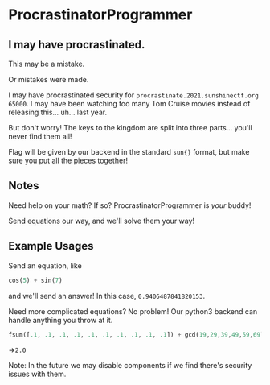 # ProcrastinatorProgrammer
## I may have procrastinated.

This may be a mistake.

Or mistakes were made.

I may have procrastinated security for `procrastinate.2021.sunshinectf.org 65000`. I may have been watching too many Tom Cruise movies instead of releasing this... uh... last year.

But don't worry! The keys to the kingdom are split into three parts... you'll never find them all!

Flag will be given by our backend in the standard `sun{}` format, but make sure you put all the pieces together!

## Notes

Need help on your math? If so? ProcrastinatorProgrammer is _your_ buddy!

Send equations our way, and we'll solve them your way!

## Example Usages

Send an equation, like
```python
cos(5) + sin(7)
```
and we'll send an answer! In this case, `0.9406487841820153`.

Need more complicated equations? No problem! Our python3 backend can handle anything you throw at it.

```python
fsum([.1, .1, .1, .1, .1, .1, .1, .1, .1, .1]) + gcd(19,29,39,49,59,69)
```
=>`2.0`

Note: In the future we may disable components if we find there's security issues with them.
